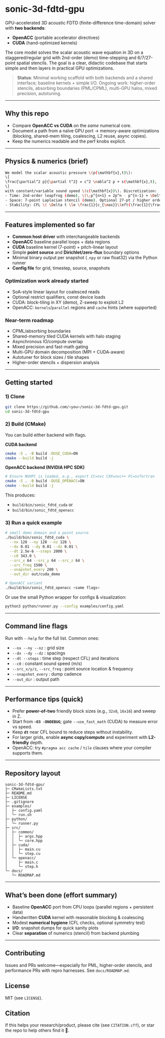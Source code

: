 # sonic-3d-fdtd-gpu
GPU-accelerated 3D acoustic FDTD (finite-difference time-domain) solver with **two backends**:
- **OpenACC** (portable accelerator directives)
- **CUDA** (hand-optimized kernels)

The core model solves the scalar acoustic wave equation in 3D on a staggered/regular grid with 2nd-order (demo) time-stepping and 6/7/27-point spatial stencils. The goal is a clear, didactic codebase that starts simple and then layers in practical GPU optimizations.

> **Status**: Minimal working scaffold with both backends and a shared interface; baseline kernels + simple I/O. Ongoing work: higher-order stencils, absorbing boundaries (PML/CPML), multi-GPU halos, mixed precision, autotuning.

---

## Why this repo
- Compare **OpenACC vs CUDA** on the *same* numerical core.
- Document a path from a naïve GPU port → memory-aware optimizations (blocking, shared-mem tiling, coalescing, L2 reuse, async copies).
- Keep the numerics readable and the perf knobs explicit.

---

## Physics & numerics (brief)
```bash
We model the scalar acoustic pressure \(p(\mathbf{x},t)\):
\[
\frac{\partial^2 p}{\partial t^2} = c^2 \nabla^2 p + s(\mathbf{x},t),
\]
with constant/variable sound speed \(c(\mathbf{x})\). Discretization:
- Time: 2nd-order leapfrog (demo), \(\;p^{n+1} = 2p^n - p^{n-1} + \Delta t^2\, c^2 \nabla^2 p^n + \Delta t^2 s^n\)
- Space: 7-point Laplacian stencil (demo). Optional 27-pt / higher order upcoming.
- Stability: CFL \( \Delta t \le \frac{1}{c_{\max}}\left(\frac{1}{\frac{1}{\Delta x^2}+\frac{1}{\Delta y^2}+\frac{1}{\Delta z^2}}\right)^{1/2} \)
````

---

## Features implemented so far
- **Common host driver** with interchangeable backends
- **OpenACC** baseline parallel loops + data regions
- **CUDA** baseline kernel (7-point) + pitch-linear layout
- Simple **point source** and **Dirichlet/zero-flux** boundary options
- Minimal binary output per snapshot (`.npy` or raw float32) via the Python runner
- **Config file** for grid, timestep, source, snapshots

### Optimization work already started
- SoA-style linear layout for coalesced reads
- Optional restrict qualifiers, const device loads
- CUDA: block-tiling in XY (demo), Z-sweep to exploit L2
- OpenACC: `kernels`/`parallel` regions and `cache` hints (where supported)

### Near-term roadmap
- CPML/absorbing boundaries
- Shared-memory tiled CUDA kernels with halo staging
- Asynchronous IO/compute overlap
- Mixed precision and fast-math gating
- Multi-GPU domain decomposition (MPI + CUDA-aware)
- Autotuner for block sizes / tile shapes
- Higher-order stencils + dispersion analysis

---

## Getting started

### 1) Clone
```bash
git clone https://github.com/<you>/sonic-3d-fdtd-gpu.git
cd sonic-3d-fdtd-gpu
````

### 2) Build (CMake)

You can build either backend with flags.

**CUDA backend**

```bash
cmake -S . -B build -DUSE_CUDA=ON
cmake --build build -j
```

**OpenACC backend (NVIDIA HPC SDK)**

```bash
# Ensure NVHPC is loaded, e.g., export CC=nvc CXX=nvc++ FC=nvfortran
cmake -S . -B build -DUSE_OPENACC=ON
cmake --build build -j
```

This produces:

* `build/bin/sonic_fdtd_cuda` or
* `build/bin/sonic_fdtd_openacc`

### 3) Run a quick example

```bash
# small demo domain and a point source
./build/bin/sonic_fdtd_cuda \
  --nx 128 --ny 128 --nz 128 \
  --dx 0.01 --dy 0.01 --dz 0.01 \
  --dt 2.5e-6 --steps 2000 \
  --c0 343.0 \
  --src_x 64 --src_y 64 --src_z 64 \
  --src_freq 1500 \
  --snapshot_every 200 \
  --out_dir out/cuda_demo

# OpenACC variant
./build/bin/sonic_fdtd_openacc <same flags>
```

Or use the small Python wrapper for configs & visualization:

```bash
python3 python/runner.py --config examples/config.yaml
```

---

## Command line flags

Run with `--help` for the full list. Common ones:

* `--nx --ny --nz` : grid size
* `--dx --dy --dz` : spacings
* `--dt --steps`   : time step (respect CFL) and iterations
* `--c0`           : constant sound speed (m/s)
* `--src_x/y/z`, `--src_freq` : point source location & frequency
* `--snapshot_every` : dump cadence
* `--out_dir`      : output path

---

## Performance tips (quick)

* Prefer **power-of-two** friendly block sizes (e.g., `32x8`, `16x16`) and sweep in Z.
* Start from **`-O3 -DNDEBUG`**; gate `--use_fast_math` (CUDA) to measure error vs speed.
* Keep **`dt`** near CFL bound to reduce steps without instability.
* For larger grids, enable **async copy/compute** and experiment with **L2-friendly** depth.
* OpenACC: try `#pragma acc cache` / `tile` clauses where your compiler supports them.

---

## Repository layout

```
sonic-3d-fdtd-gpu/
├─ CMakeLists.txt
├─ README.md
├─ LICENSE
├─ .gitignore
├─ examples/
│  ├─ config.yaml
│  └─ run.sh
├─ python/
│  └─ runner.py
├─ src/
│  ├─ common/
│  │  ├─ args.hpp
│  │  └─ core.hpp
│  ├─ cuda/
│  │  ├─ main.cu
│  │  └─ step.cu
│  └─ openacc/
│     ├─ main.c
│     └─ step.h
└─ docs/
   └─ ROADMAP.md
```

---

## What’s been done (effort summary)

* Baseline **OpenACC** port from CPU loops (parallel regions + persistent data)
* Handwritten **CUDA** kernel with reasonable blocking & coalescing
* Modest **numerical hygiene** (CFL checks, optional symmetry test)
* **I/O**: snapshot dumps for quick sanity plots
* Clear **separation** of numerics (stencil) from backend plumbing

---

## Contributing

Issues and PRs welcome—especially for PML, higher-order stencils, and performance PRs with repro harnesses. See `docs/ROADMAP.md`.

## License

MIT (see `LICENSE`).

## Citation

If this helps your research/product, please cite (see `CITATION.cff`), or star the repo to help others find it 🙏.

